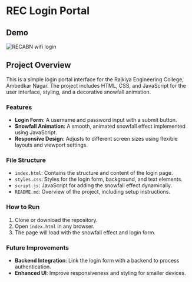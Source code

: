 # REC Login Portal

## Demo

![RECABN wifi login ](https://ibb.co/ydC5c32)


## Project Overview
This is a simple login portal interface for the Rajkiya Engineering College, Ambedkar Nagar. The project includes HTML, CSS, and JavaScript for the user interface, styling, and a decorative snowfall animation.

### Features
- **Login Form**: A username and password input with a submit button.
- **Snowfall Animation**: A smooth, animated snowfall effect implemented using JavaScript.
- **Responsive Design**: Adjusts to different screen sizes using flexible layouts and viewport settings.

### File Structure

- `index.html`: Contains the structure and content of the login page.
- `styles.css`: Styles for the login form, background, and text elements.
- `script.js`: JavaScript for adding the snowfall effect dynamically.
- `README.md`: Overview of the project, including setup instructions.

### How to Run
1. Clone or download the repository.
2. Open `index.html` in any browser.
3. The page will load with the snowfall effect and login form.

### Future Improvements
- **Backend Integration**: Link the login form with a backend to process authentication.
- **Enhanced UI**: Improve responsiveness and styling for smaller devices.
